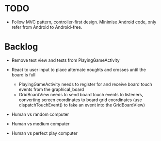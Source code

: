TODO
====

- Follow MVC pattern, controller-first design. Minimise Android code, only refer from Android to Android-free.

Backlog
=======

- Remove text view and tests from PlayingGameActivity

- React to user input to place alternate noughts and crosses until the board is full
  - PlayingGameActivity needs to register for and receive board touch events from the graphical_board
  - GridBoardView needs to send board touch events to listeners, converting screen coordinates to board grid coordinates (use dispatchTouchEvent() to fake an event into the GridBoardView)

- Human vs random computer
- Human vs medium computer
- Human vs perfect play computer

